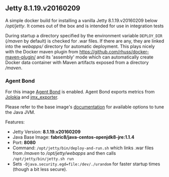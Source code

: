 ## Jetty 8.1.19.v20160209

A simple docker build for installing a vanilla Jetty 8.1.19.v20160209 below */opt/jetty*. It comes out of the box and is intended for use in integration tests

During startup a directory specified by the environment variable `DEPLOY_DIR` (*/maven* by default) is checked for .war files. If there are any, they are linked into the *webapps/* directory for automatic deployment. This plays nicely with the Docker maven plugin from https://github.com/rhuss/docker-maven-plugin/ and its 'assembly' mode which can automatically create Docker data container with Maven artifacts exposed from a directory */maven*.

### Agent Bond

For this image [Agent Bond](https://github.com/fabric8io/agent-bond) is enabled. Agent Bond exports metrics from [Jolokia](http://www.jolokia.org) and [jmx_exporter](https://github.com/prometheus/jmx_exporter).

Please refer to the base image's [documentation](https://github.com/fabric8io-images/java/tree/master/images/centos/openjdk8/jre) for available options to tune the Java JVM.

Features:

* Jetty Version: **8.1.19.v20160209**
* Java Base Image: **fabric8/java-centos-openjdk8-jre:1.1.4**
* Port: **8080**
* Command: `/opt/jetty/bin/deploy-and-run.sh` which links .war files from */maven* to */opt/jetty/webapps* and then calls `/opt/jetty/bin/jetty.sh run`
* Sets `-Djava.security.egd=file:/dev/./urandom` for faster startup times (though a bit less secure).
